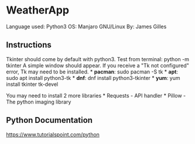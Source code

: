 # WeatherApp
Language used: Python3
OS: Manjaro GNU/Linux
By: James Gilles
## Instructions
Tkinter should come by default with python3.
Test from terminal: python -m tkinter
A simple window should appear. If you receive a "Tk not configured"
error, Tk may need to be installed.
	* __pacman__: sudo pacman -S tk
	* __apt__: sudo apt install python3-tk
	* __dnf__: dnf install python3-tkinter
	* __yum__: yum install tkinter tk-devel
	
You may need to install 2 more libraries 
	* Requests - API handler
	* Pillow - The python imaging library

## Python Documentation
https://www.tutorialspoint.com/python

